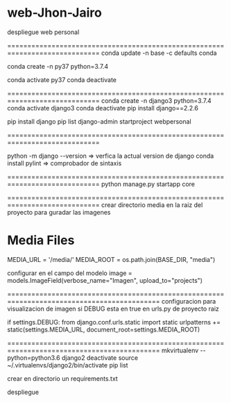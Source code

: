 # web-Jhon-Jairo
despliegue web personal

=============================================================================
conda update -n base -c defaults conda

conda create -n py37 python=3.7.4

conda activate py37
conda deactivate

=============================================================================
conda create -n django3 python=3.7.4
conda activate django3
conda deactivate
pip install django==2.2.6

pip install django
pip list
django-admin startproject webpersonal

=============================================================================

python -m django --version => verfica la actual version de django
conda install pylint => comprobador de sintaxis

=============================================================================
python manage.py startapp core

=============================================================================
crear directorio media en la raiz del proyecto para guradar las imagenes

# Media Files
MEDIA_URL = '/media/'
MEDIA_ROOT = os.path.join(BASE_DIR, "media")


configurar en el campo del modelo 
image = models.ImageField(verbose_name="Imagen", upload_to="projects")

============================================================================================
configuracion para visualizacion de imagen si DEBUG esta en true en urls.py de proyecto raiz

if settings.DEBUG:
    from django.conf.urls.static import static
    urlpatterns += static(settings.MEDIA_URL, document_root=settings.MEDIA_ROOT)

============================================================================================
mkvirtualenv --python=python3.6 django2
deactivate
source ~/.virtualenvs/django2/bin/activate
pip list

crear en directorio un requirements.txt

despliegue


